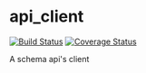 # api_client
[![Build Status](https://travis-ci.org/dotronglong/dart-api-client.svg?branch=master)](https://travis-ci.org/dotronglong/dart-api-client)
[![Coverage Status](https://coveralls.io/repos/dart-lang/dart-api-client/badge.svg?branch=master)](https://coveralls.io/r/dart-lang/dart-api-client)

A schema api's client
